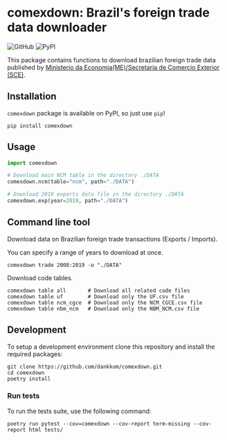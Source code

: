 # comexdown: Brazil's foreign trade data downloader

![GitHub](https://img.shields.io/github/license/viridis-data/comexdown?style=flat-square) ![PyPI](https://img.shields.io/pypi/v/comexdown?style=flat-square)

This package contains functions to download brazilian foreign trade data
published by [Ministerio da Economia(ME)/Secretaria de Comercio Exterior (SCE)][1].

## Installation

`comexdown` package is available on PyPI, so just use `pip`!

```shell
pip install comexdown
```

## Usage

```python
import comexdown

# Download main NCM table in the directory ./DATA
comexdown.ncm(table="ncm", path="./DATA")

# Download 2019 exports data file in the directory ./DATA
comexdown.exp(year=2019, path="./DATA")
```

## Command line tool

Download data on Brazilian foreign trade transactions (Exports / Imports).

You can specify a range of years to download at once.

```
comexdown trade 2008:2019 -o "./DATA"
```

Download code tables.

```shell
comexdown table all       # Download all related code files
comexdown table uf        # Download only the UF.csv file
comexdown table ncm_cgce  # Download only the NCM_CGCE.csv file
comexdown table nbm_ncm   # Download only the NBM_NCM.csv file
```

## Development

To setup a development environment clone this repository and install the required packages:

```shell
git clone https://github.com/dankkom/comexdown.git
cd comexdown
poetry install
```

### Run tests

To run the tests suite, use the following command:

```shell
poetry run pytest --cov=comexdown --cov-report term-missing --cov-report html tests/
```

[1]: https://www.gov.br/produtividade-e-comercio-exterior/pt-br/assuntos/comercio-exterior/estatisticas/base-de-dados-bruta
